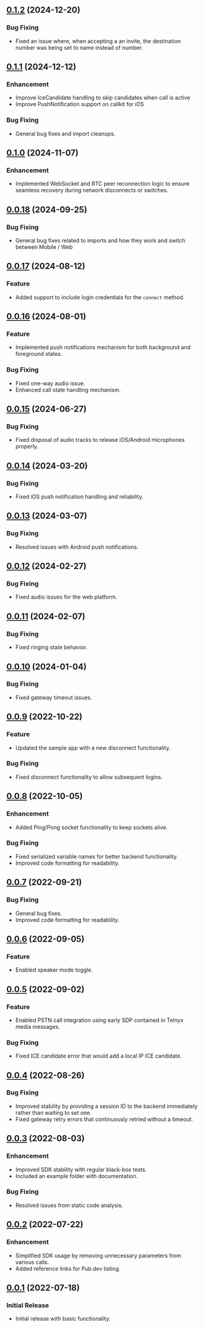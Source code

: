 ## [0.1.2](https://pub.dev/packages/telnyx_webrtc/versions/0.1.2) (2024-12-20)

### Bug Fixing

- Fixed an issue where, when accepting a an invite, the destination number was being set to name instead of number.

## [0.1.1](https://pub.dev/packages/telnyx_webrtc/versions/0.1.1) (2024-12-12)

### Enhancement

- Improve IceCandidate handling to skip candidates when call is active
- Improve PushNotification support on callkit for iOS

### Bug Fixing

- General bug fixes and import cleanups. 

## [0.1.0](https://pub.dev/packages/telnyx_webrtc/versions/0.1.0) (2024-11-07)

### Enhancement

- Implemented WebSocket and RTC peer reconnection logic to ensure seamless recovery during network
  disconnects or switches.

## [0.0.18](https://pub.dev/packages/telnyx_webrtc/versions/0.0.18) (2024-09-25)

### Bug Fixing

- General bug fixes related to imports and how they work and switch between Mobile / Web

## [0.0.17](https://pub.dev/packages/telnyx_webrtc/versions/0.0.17) (2024-08-12)

### Feature

- Added support to include login credentials for the `connect` method.

## [0.0.16](https://pub.dev/packages/telnyx_webrtc/versions/0.0.16) (2024-08-01)

### Feature

- Implemented push notifications mechanism for both background and foreground states.

### Bug Fixing

- Fixed one-way audio issue.
- Enhanced call state handling mechanism.

## [0.0.15](https://pub.dev/packages/telnyx_webrtc/versions/0.0.15) (2024-06-27)

### Bug Fixing

- Fixed disposal of audio tracks to release iOS/Android microphones properly.

## [0.0.14](https://pub.dev/packages/telnyx_webrtc/versions/0.0.14) (2024-03-20)

### Bug Fixing

- Fixed iOS push notification handling and reliability.

## [0.0.13](https://pub.dev/packages/telnyx_webrtc/versions/0.0.13) (2024-03-07)

### Bug Fixing

- Resolved issues with Android push notifications.

## [0.0.12](https://pub.dev/packages/telnyx_webrtc/versions/0.0.12) (2024-02-27)

### Bug Fixing

- Fixed audio issues for the web platform.

## [0.0.11](https://pub.dev/packages/telnyx_webrtc/versions/0.0.11) (2024-02-07)

### Bug Fixing

- Fixed ringing state behavior.

## [0.0.10](https://pub.dev/packages/telnyx_webrtc/versions/0.0.10) (2024-01-04)

### Bug Fixing

- Fixed gateway timeout issues.

## [0.0.9](https://pub.dev/packages/telnyx_webrtc/versions/0.0.9) (2022-10-22)

### Feature

- Updated the sample app with a new disconnect functionality.

### Bug Fixing

- Fixed disconnect functionality to allow subsequent logins.

## [0.0.8](https://pub.dev/packages/telnyx_webrtc/versions/0.0.8) (2022-10-05)

### Enhancement

- Added Ping/Pong socket functionality to keep sockets alive.

### Bug Fixing

- Fixed serialized variable names for better backend functionality.
- Improved code formatting for readability.

## [0.0.7](https://pub.dev/packages/telnyx_webrtc/versions/0.0.7) (2022-09-21)

### Bug Fixing

- General bug fixes.
- Improved code formatting for readability.

## [0.0.6](https://pub.dev/packages/telnyx_webrtc/versions/0.0.6) (2022-09-05)

### Feature

- Enabled speaker mode toggle.

## [0.0.5](https://pub.dev/packages/telnyx_webrtc/versions/0.0.5) (2022-09-02)

### Feature

- Enabled PSTN call integration using early SDP contained in Telnyx media messages.

### Bug Fixing

- Fixed ICE candidate error that would add a local IP ICE candidate.

## [0.0.4](https://pub.dev/packages/telnyx_webrtc/versions/0.0.4) (2022-08-26)

### Bug Fixing

- Improved stability by providing a session ID to the backend immediately rather than waiting to set
  one.
- Fixed gateway retry errors that continuously retried without a timeout.

## [0.0.3](https://pub.dev/packages/telnyx_webrtc/versions/0.0.3) (2022-08-03)

### Enhancement

- Improved SDK stability with regular black-box tests.
- Included an example folder with documentation.

### Bug Fixing

- Resolved issues from static code analysis.

## [0.0.2](https://pub.dev/packages/telnyx_webrtc/versions/0.0.2) (2022-07-22)

### Enhancement

- Simplified SDK usage by removing unnecessary parameters from various calls.
- Added reference links for Pub.dev listing.

## [0.0.1](https://pub.dev/packages/telnyx_webrtc/versions/0.0.1) (2022-07-18)

### Initial Release

- Initial release with basic functionality.